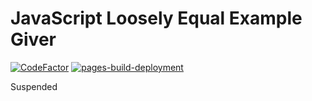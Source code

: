 # JavaScript Loosely Equal Example Giver

[![CodeFactor](https://www.codefactor.io/repository/github/attacktive/javascript-loosely-equal-example-giver/badge)](https://www.codefactor.io/repository/github/attacktive/javascript-loosely-equal-example-giver)
[![pages-build-deployment](https://github.com/Attacktive/javascript-loosely-equal-example-giver/actions/workflows/pages/pages-build-deployment/badge.svg)](https://github.com/Attacktive/javascript-loosely-equal-example-giver/actions/workflows/pages/pages-build-deployment)

Suspended
